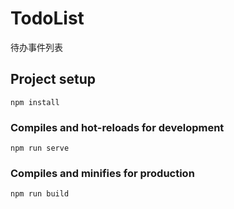 # TodoList
待办事件列表

## Project setup

```shell
npm install
```

###  Compiles and hot-reloads for development

```shell
npm run serve
```

###  Compiles and minifies for production

```shell
npm run build
```

